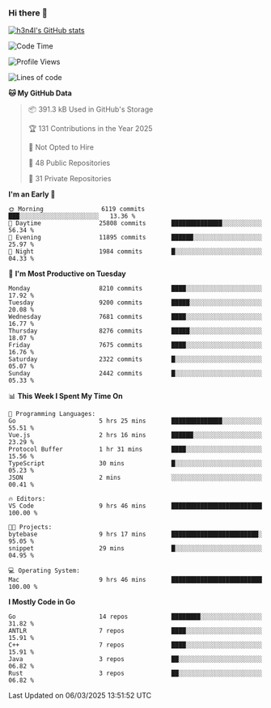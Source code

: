 ### Hi there 👋

[![h3n4l's GitHub stats](https://github-readme-stats.vercel.app/api?username=h3n4l&count_private=true&show_icons=true&theme=radical)](https://github.com/h3n4l/github-readme-stats)

<!--START_SECTION:waka-->
![Code Time](http://img.shields.io/badge/Code%20Time-2%2C086%20hrs%205%20mins-blue)

![Profile Views](http://img.shields.io/badge/Profile%20Views-0-blue)

![Lines of code](https://img.shields.io/badge/From%20Hello%20World%20I%27ve%20Written-17.6%20million%20lines%20of%20code-blue)

**🐱 My GitHub Data** 

> 📦 391.3 kB Used in GitHub's Storage 
 > 
> 🏆 131 Contributions in the Year 2025
 > 
> 🚫 Not Opted to Hire
 > 
> 📜 48 Public Repositories 
 > 
> 🔑 31 Private Repositories 
 > 
**I'm an Early 🐤** 

```text
🌞 Morning                6119 commits        ███░░░░░░░░░░░░░░░░░░░░░░   13.36 % 
🌆 Daytime                25808 commits       ██████████████░░░░░░░░░░░   56.34 % 
🌃 Evening                11895 commits       ██████░░░░░░░░░░░░░░░░░░░   25.97 % 
🌙 Night                  1984 commits        █░░░░░░░░░░░░░░░░░░░░░░░░   04.33 % 
```
📅 **I'm Most Productive on Tuesday** 

```text
Monday                   8210 commits        ████░░░░░░░░░░░░░░░░░░░░░   17.92 % 
Tuesday                  9200 commits        █████░░░░░░░░░░░░░░░░░░░░   20.08 % 
Wednesday                7681 commits        ████░░░░░░░░░░░░░░░░░░░░░   16.77 % 
Thursday                 8276 commits        █████░░░░░░░░░░░░░░░░░░░░   18.07 % 
Friday                   7675 commits        ████░░░░░░░░░░░░░░░░░░░░░   16.76 % 
Saturday                 2322 commits        █░░░░░░░░░░░░░░░░░░░░░░░░   05.07 % 
Sunday                   2442 commits        █░░░░░░░░░░░░░░░░░░░░░░░░   05.33 % 
```


📊 **This Week I Spent My Time On** 

```text
💬 Programming Languages: 
Go                       5 hrs 25 mins       ██████████████░░░░░░░░░░░   55.51 % 
Vue.js                   2 hrs 16 mins       ██████░░░░░░░░░░░░░░░░░░░   23.29 % 
Protocol Buffer          1 hr 31 mins        ████░░░░░░░░░░░░░░░░░░░░░   15.56 % 
TypeScript               30 mins             █░░░░░░░░░░░░░░░░░░░░░░░░   05.23 % 
JSON                     2 mins              ░░░░░░░░░░░░░░░░░░░░░░░░░   00.41 % 

🔥 Editors: 
VS Code                  9 hrs 46 mins       █████████████████████████   100.00 % 

🐱‍💻 Projects: 
bytebase                 9 hrs 17 mins       ████████████████████████░   95.05 % 
snippet                  29 mins             █░░░░░░░░░░░░░░░░░░░░░░░░   04.95 % 

💻 Operating System: 
Mac                      9 hrs 46 mins       █████████████████████████   100.00 % 
```

**I Mostly Code in Go** 

```text
Go                       14 repos            ████████░░░░░░░░░░░░░░░░░   31.82 % 
ANTLR                    7 repos             ████░░░░░░░░░░░░░░░░░░░░░   15.91 % 
C++                      7 repos             ████░░░░░░░░░░░░░░░░░░░░░   15.91 % 
Java                     3 repos             ██░░░░░░░░░░░░░░░░░░░░░░░   06.82 % 
Rust                     3 repos             ██░░░░░░░░░░░░░░░░░░░░░░░   06.82 % 
```




 Last Updated on 06/03/2025 13:51:52 UTC
<!--END_SECTION:waka-->

